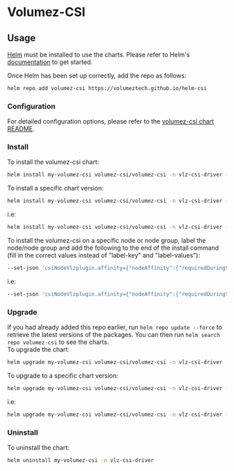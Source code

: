 # Volumez-CSI

## Usage

[Helm](https://helm.sh) must be installed to use the charts. Please refer to
Helm's [documentation](https://helm.sh/docs) to get started.

Once Helm has been set up correctly, add the repo as follows:

```bash
helm repo add volumez-csi https://volumeztech.github.io/helm-csi
```

### Configuration

For detailed configuration options, please refer to the [volumez-csi chart README](./charts/volumez-csi/README.md).

### Install

To install the volumez-csi chart:

```bash
helm install my-volumez-csi volumez-csi/volumez-csi -n vlz-csi-driver --create-namespace 
```

To install a specific chart version:
```bash
helm install my-volumez-csi volumez-csi/volumez-csi -n vlz-csi-driver --create-namespace --version VERSION_TAG
```
i.e:
```bash
helm install my-volumez-csi volumez-csi/volumez-csi -n vlz-csi-driver --create-namespace --version 1.22.0-rc.1
```

To install the volumez-csi on a specific node or node group, label the node/node group and add the following to the end of the install command (fill in the correct values instead of "label-key" and "label-values"):

```bash
--set-json 'csiNodeVlzplugin.affinity={"nodeAffinity":{"requiredDuringSchedulingIgnoredDuringExecution":{"nodeSelectorTerms":[{"matchExpressions":[{"key":"<label-key>","operator":"In","values":["<label-values>"]}]}]}}}'
```

i.e:

```bash
--set-json 'csiNodeVlzplugin.affinity={"nodeAffinity":{"requiredDuringSchedulingIgnoredDuringExecution":{"nodeSelectorTerms":[{"matchExpressions":[{"key":"nodepool-type","operator":"In","values":["app", "media"]}]}]}}}'
```

### Upgrade

If you had already added this repo earlier, run `helm repo update --force` to retrieve the latest versions of the packages. 
You can then run `helm search repo volumez-csi` to see the charts.<br/>
To upgrade the chart:
  ```bash
  helm upgrade my-volumez-csi volumez-csi/volumez-csi -n vlz-csi-driver 
  ```

To upgrade to a specific chart version:
  ```bash
  helm upgrade my-volumez-csi volumez-csi/volumez-csi -n vlz-csi-driver --version VERSION_TAG
  ```
i.e:
  ```bash
  helm upgrade my-volumez-csi volumez-csi/volumez-csi -n vlz-csi-driver --version 1.23.0-rc.1
  ```

### Uninstall

To uninstall the chart:

```bash
helm uninstall my-volumez-csi -n vlz-csi-driver
```
